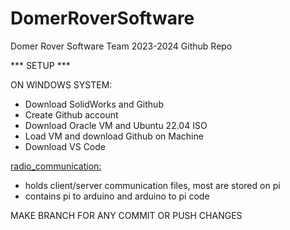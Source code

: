 # DomerRoverSoftware
Domer Rover Software Team 2023-2024 Github Repo

*** SETUP ***

ON WINDOWS SYSTEM:
- Download SolidWorks and Github
- Create Github account
- Download Oracle VM and Ubuntu 22.04 ISO
- Load VM and download Github on Machine
- Download VS Code 


[radio_communication:](https://github.com/mikeyags1016/DomerRoverSoftware/tree/main/radio_communication)
- holds client/server communication files, most are stored on pi
- contains pi to arduino and arduino to pi code


MAKE BRANCH FOR ANY COMMIT OR PUSH CHANGES
